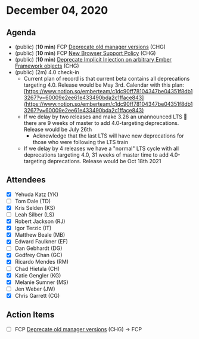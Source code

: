 # December 04, 2020

## Agenda

- (public) (**10 min**) FCP [Deprecate old manager versions](https://github.com/emberjs/rfcs/pull/686) (CHG)
- (public) (**10 min**) FCP [New Browser Support Policy](https://github.com/emberjs/rfcs/pull/685) (CHG)
- (public) (**10 min**) [Deprecate Implicit Injection on arbitrary Ember Framework objects](https://github.com/emberjs/rfcs/pull/680) (CHG)
- (public) (2m) 4.0 check-in
    - Current plan of record is that current beta contains all deprecations targeting 4.0. Release would be May 3rd. Calendar with this plan: [https://www.notion.so/emberteam/c1dc90ff78104347be04351f8db13267?v=60009e2ee61e433490bda2c1fface843](https://www.notion.so/emberteam/c1dc90ff78104347be04351f8db13267?v=60009e2ee61e433490bda2c1fface843)
    - If we delay by two releases and make 3.26 an unannounced LTS 🤔 there are 9 weeks of master to add 4.0-targeting deprecations. Release would be July 26th
        - Acknowledge that the last LTS will have new deprecations for those who were following the LTS train
    - If we delay by 4 releases we have a "normal" LTS cycle with all deprecations targeting 4.0, 31 weeks of master time to add 4.0-targeting deprecations. Release would be Oct 18th 2021
    

## Attendees

- [x]  Yehuda Katz (YK)
- [ ]  Tom Dale (TD)
- [x]  Kris Selden (KS)
- [ ]  Leah Silber (LS)
- [x]  Robert Jackson (RJ)
- [x]  Igor Terzic (IT)
- [x]  Matthew Beale (MB)
- [x]  Edward Faulkner (EF)
- [ ]  Dan Gebhardt (DG)
- [x]  Godfrey Chan (GC)
- [x]  Ricardo Mendes (RM)
- [ ]  Chad Hietala (CH)
- [x]  Katie Gengler (KG)
- [x]  Melanie Sumner (MS)
- [ ]  Jen Weber (JW)
- [x]  Chris Garrett (CG)

## Action Items

- [ ]  FCP [Deprecate old manager versions](https://github.com/emberjs/rfcs/pull/686) (CHG) → FCP
